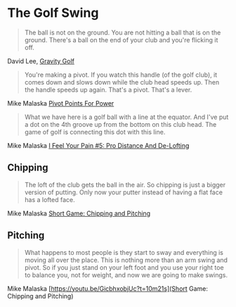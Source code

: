 # The Golf Swing

> The ball is not on the ground. You are not hitting a ball that is on the ground. There's a ball on the end of your club and you're flicking it off.

David Lee, [Gravity Golf](https://gravitygolf.com/)

> You're making a pivot. If you watch this handle (of the golf club), it comes down and slows down while the club head speeds up. Then the handle speeds up again. That's a pivot. That's a lever. 

Mike Malaska [Pivot Points For Power](https://youtu.be/JuOMHbLKHUc?t=57s)

> What we have here is a golf ball with a line at the equator. And I've put a dot on the 4th groove up from the bottom on this club head. The game of golf is connecting this dot with this line.

Mike Malaska [I Feel Your Pain #5: Pro Distance And De-Lofting](https://youtu.be/PrnYZPsV4KY?t=1m18s)

## Chipping

> The loft of the club gets the ball in the air. So chipping is just a bigger version of putting. Only now your putter instead of having a flat face has a lofted face. 

Mike Malaska [Short Game: Chipping and Pitching](https://youtu.be/GicbhxobjUc?t=2m)

## Pitching

> What happens to most people is they start to sway and everything is moving all over the place. This is nothing more than an arm swing and pivot. So if you just stand on your left foot and you use your right toe to balance you, not for weight, and now we are going to make swings.

Mike Malaska [https://youtu.be/GicbhxobjUc?t=10m21s](Short Game: Chipping and Pitching)
